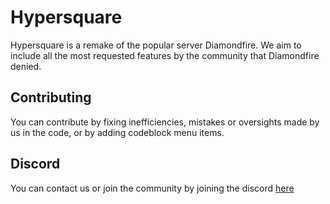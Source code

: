 # Hypersquare

Hypersquare is a remake of the popular server Diamondfire.
We aim to include all the most requested features by the community that Diamondfire denied.


## Contributing

You can contribute by fixing inefficiencies, mistakes or oversights made by us in the code, or by adding codeblock menu items.

## Discord 

You can contact us or join the community by joining the discord [here](https://discord.gg/uyXGY73kdw)
